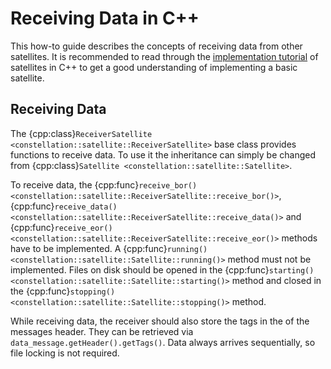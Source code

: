 # Receiving Data in C++

This how-to guide describes the concepts of receiving data from other satellites.
It is recommended to read through the [implementation tutorial](../tutorials/satellite_cxx.md) of satellites in C++
to get a good understanding of implementing a basic satellite.

## Receiving Data

The {cpp:class}`ReceiverSatellite <constellation::satellite::ReceiverSatellite>` base class provides functions to receive
data. To use it the inheritance can simply be changed from {cpp:class}`Satellite <constellation::satellite::Satellite>`.

To receive data, the {cpp:func}`receive_bor() <constellation::satellite::ReceiverSatellite::receive_bor()>`,
{cpp:func}`receive_data() <constellation::satellite::ReceiverSatellite::receive_data()>` and
{cpp:func}`receive_eor() <constellation::satellite::ReceiverSatellite::receive_eor()>` methods have to be implemented.
A {cpp:func}`running() <constellation::satellite::Satellite::running()>` method must not be implemented. Files on disk
should be opened in the {cpp:func}`starting() <constellation::satellite::Satellite::starting()>` method and closed in the
{cpp:func}`stopping() <constellation::satellite::Satellite::stopping()>` method.

While receiving data, the receiver should also store the tags in the of the messages header. They can be retrieved via
`data_message.getHeader().getTags()`. Data always arrives sequentially, so file locking is not required.
